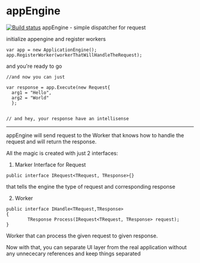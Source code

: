appEngine
=========

[![Build status](https://ci.appveyor.com/api/projects/status/jjwqq5d936xnt9rf)](https://ci.appveyor.com/project/abenedykt/appengine)
appEngine - simple dispatcher for request

initialize appengine and register workers
```
var app = new ApplicationEngine();
app.RegisterWorker(workerThatWillHandleTheRequest);
```

and you're ready to go
```
//and now you can just

var response = app.Execute(new Request{
  arg1 = "Hello",
  arg2 = "World"
  };
  
  
// and hey, your response have an intellisense
```

---------
appEngine will send request to the Worker that knows how to handle the request and will return the response.

All the magic is created with just 2 interfaces:

1) Marker Interface for Request
  
```  
public interface IRequest<TRequest, TResponse>{} 
```

that tells the engine the type of request and corresponding response
  
2) Worker

```
public interface IHandle<TRequest,TResponse>
{
        TResponse Process(IRequest<TRequest, TResponse> request);
}
```

Worker that can process the given request to given response.

Now with that, you can separate UI layer from the real application without any unnececary references and keep things separated
